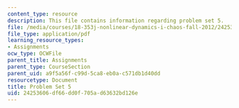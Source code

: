 ```yaml
---
content_type: resource
description: This file contains information regarding problem set 5.
file: /media/courses/18-353j-nonlinear-dynamics-i-chaos-fall-2012/24253606df66dd0f705ad63632bd126e_MIT18_353JF12_pset5.pdf
file_type: application/pdf
learning_resource_types:
- Assignments
ocw_type: OCWFile
parent_title: Assignments
parent_type: CourseSection
parent_uid: a9f5a56f-c99d-5ca8-eb0a-c571db1d40dd
resourcetype: Document
title: Problem Set 5
uid: 24253606-df66-dd0f-705a-d63632bd126e
---
```


